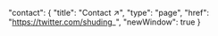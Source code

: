 "contact": {
"title": "Contact ↗",
"type": "page",
"href": "https://twitter.com/shuding_",
"newWindow": true
}
